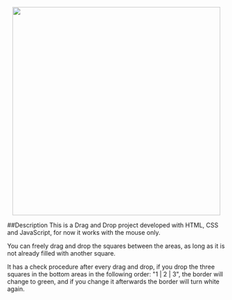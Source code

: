 <p align="center">
    <img width="480" src="master/assets/images/sample.gif">
</p>

##Description
This is a Drag and Drop project developed with HTML, CSS and JavaScript, for now it works with the mouse only.

You can freely drag and drop the squares between the areas, as long as it is not already filled with another square.


It has a check procedure after every drag and drop, if you drop the three squares in the bottom areas in the following order: "1 | 2 | 3", the border will change to green, and if you change it afterwards the border will turn white again.